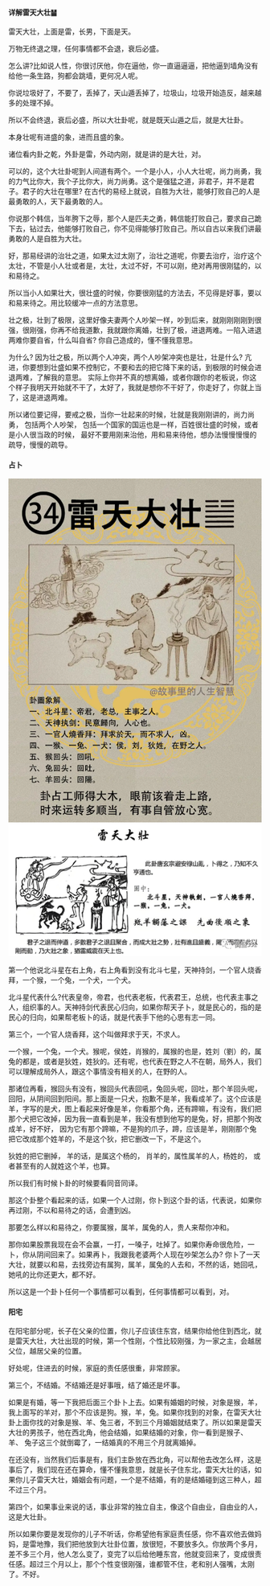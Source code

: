 #### 详解雷天大壮䷡

雷天大壮，上面是雷，长男，下面是天。

万物无终退之理，任何事情都不会退，衰后必盛。

怎么讲?比如说人性，你很讨厌他，你在逼他，你一直逼逼逼，把他逼到墙角没有给他一条生路，狗都会跳墙，更何况人呢。

你说垃圾好了，不要了，丢掉了，天山遁丢掉了，垃圾山，垃圾开始造反，越来越多的处理不掉。

所以不会终退，衰后必盛，所以大壮卦呢，就是既天山遁之后，就是大壮卦。

本身壮呢有进盛的象，进而且盛的象。

诸位看内卦之乾，外卦是雷，外动内刚，就是讲的是大壮，对。

可以的，这个大壮卦呢到人间道有两个。一个是小人，小人大壮呢，尚力尚勇，我的力气比你大，我个子比你大，尚力尚勇。这个是强猛之道，非君子，并不是君子。君子的大壮在哪里? 在古代的易经上就说，自胜为大壮，能够打败自己的人是最勇敢的人，天下最勇敢的人。

你说那个韩信，当年胯下之辱，那个人是匹夫之勇，韩信能打败自己，要求自己跪下去，钻过去，他能够打败自己，你不见得能够打败自己。所以自古以来我们讲最勇敢的人是自胜为大壮。

好，那易经讲的治壮之道，如果太过太刚了，治壮之道呢，你要去治疗，治疗这个太壮，不管是小人壮或者是，太壮，太过不好，不可以刚，绝对再用很刚猛的，以和易待之。

所以当小人如果壮大，很壮盛的时候，你要很刚猛的方法去，不见得是好事，要以和易来待之。用比较缓冲一点的方法意思。

壮之极，壮到了极限，这里好像夫妻两个人吵架一样，吵到后来，就刚刚刚刚到很强，很刚强，你再不给我道歉，我就跟你离婚，壮到了极，进退两难。一陷入进退两难你要自省，什么叫自省? 你自己造成的，懂不懂我意思。

为什么? 因为壮之极，所以两个人冲突，两个人吵架冲突也是壮，壮是什么? 亢进，你要想到壮盛如果不控制它，不要和去的把它降下来的话，到极限的时候会进退两难，了解我的意思。
实际上你并不真的想离婚，或者你跟你的老板说，你这个样子我明天开始就不干了，太好了，我就是想你不干好了，你走好了，你就上当了，这是进退两难。

所以诸位要记得，要戒之极，当你一壮起来的时候，壮就是我刚刚讲的，尚力尚勇， 包括两个人吵架， 包括一个国家的国运也是一样，百姓很壮盛的时候，或者是小人很当政的时候， 最好不要用刚来治他，用和易来待他，想办法慢慢慢慢的疏导，慢慢的疏导。

#### 占卜

![图片](../img/雷天大壮.jpg)
![图片](../img/雷天大壮2.jpg)

第一个他说北斗星在右上角，右上角看到没有北斗七星，天神持剑，一个官人烧香拜，一个猴，一个兔，一个犬，一个犬。

北斗星代表什么?代表皇帝，帝君，也代表老板，代表君王，总统，也代表主事之人，组织事的人。天神持剑代表民心归向，如果你帮天子卜，就是民心的，指的是民心的归向，如果帮老板卜的话，就是代表手下他的心思有志一同。

第三个，一个官人烧香拜，这个叫做拜求于天，不求人。

一个猴，一个兔，一个犬。猴呢，侯姓，肖猴的，属猴的也是，姓刘（劉）的，属兔的都是，或者是狄姓，姓狄的。还有呢，也代表在野之人不在朝，局外人，我们可以理解成局外人，跟这个事情没有相关的人，在野的人。

那诸位再看，猴回头有没有，猴回头代表回吼，兔回头呢，回吐，那个羊回头呢，回阳，从阴间回到阳间。那上面是一只犬，抱歉不是羊，我看成羊了。这个应该是羊，字写的是犬，图上看起来好像是羊，你看那个角，还有蹄嘛，有没有，我们把那个犬把它改掉，因为我一直看到是羊，我没有想到他写的是兔，好，把那个狗改成羊，好不好， 因为它有那个蹄嘛，不是狗的爪子，蹄，应该是羊，刚刚那个兔把它改成那个姓羊的，不是这个狄，把它删改一下，不是这个。

狄姓的把它删掉， 羊的话，是属这个杨的， 肖羊的，属性属羊的人，杨姓的， 或者甚至有的人就姓这个羊，也算。

所以我们有时候卜卦的时候要看同音同译。

那这个卦整个看起来的话，如果一个人过刚，你卜到这个卦的话，代表说，如果你再过刚，不以和易待之的话，会遭到凶。

那要怎么样以和易待之，你要属猴，属羊，属兔的人，贵人来帮你冲和。

那你如果股票我现在会不会赢，一打，一嗓子，吐掉了。如果你寿命很危险，一卜，你从阴间回来了。如果再卜，我跟我老婆两个人现在吵架怎么办? 你卜了一天大壮，就要以和易，去找旁边有属狗，属羊，属兔的人去和，不然的话，她回吼，她吼的比你还更大，都不好。

所以这是一个卦卜任何一个事情都可以看到，任何事情都可以看到，对。

#### 阳宅

在阳宅部分呢，长子在父亲的位置，你儿子应该住东宫，结果你给他住到西北，就是雷天大壮，大壮出现的时候，第一个性刚，个性比较刚强，为一家之主，会越居父位，越居父亲的位置。

好处呢，住进去的时候，家庭的责任感很重，非常顾家。

第三个，不结婚。不结婚还是好事哦，结了婚还是坏事。

如果是有婚，等一下我把后面三个卦卜上去。如果有婚姻的时候，对象是猴，羊，我上面写的羊对，那个不应该是狗。猴，羊，兔。如果你找到的对象，在雷天大壮卦上面你找的对象是猴、羊、兔三者，不到三个月婚姻就结束了。所以如果是雷天大壮的男孩子，他在西北角，他会结婚，如果结婚的对象，你一看到是猴子、 羊、 兔子这三个就倒霉了，一结婚真的不用三个月就离婚掉。

在还没有，当然我们后事是有，我们主卧放在西北角，可以帮他去改怎么样，这是事后了，我们现在还在算命，懂不懂我意思，就是长子住东北，雷天大壮的话，如果你儿子雷天大壮，婚姻会有问题，一个是不结婚，有的是结婚碰到这三种人，超不过三个月。

第四个，如果事业来说的话，事业非常的独立自主，像这个自由业，自由业的人，这是大壮卦。

所以如果你要是发现你的儿子不听话，你希望他有家庭责任感，你不喜欢他去做妈妈，是雷地豫，我们把他放到大壮卦位置，放很短，不要放多久。你放两个多月，差不多三个月，他人怎么变了，变完了以后给他睡东宫，他就变回来了，变成很责任感。超过三个月以上，那个个性变很刚强，谁都管不住，老和别人强嘴，太刚了。不好。